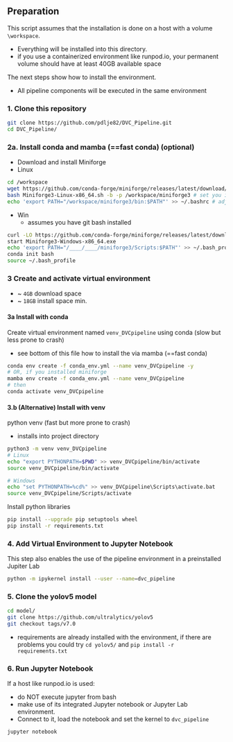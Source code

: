 
## Preparation
This script assumes that the installation is done on a host with a volume `\workspace`. 
- Everything will be installed into this directory.
- if you use a containerized environment like runpod.io, your permanent volume should have at least 40GB available space

The next steps show how to install the environment. 
- All pipeline components will be executed in the same environment

### 1. Clone this repository
```bash
git clone https://github.com/pdlje82/DVC_Pipeline.git
cd DVC_Pipeline/
```

### 2a. Install conda and mamba (==fast conda) (optional)
- Download and install Miniforge
- Linux
```bash
cd /workspace
wget https://github.com/conda-forge/miniforge/releases/latest/download/Miniforge3-Linux-x86_64.sh
bash Miniforge3-Linux-x86_64.sh -b -p /workspace/miniforge3 # set you install dir here
echo 'export PATH="/workspace/miniforge3/bin:$PATH"' >> ~/.bashrc # adjust path according to your install
```
- Win 
  - assumes you have git bash installed
```bash
curl -LO https://github.com/conda-forge/miniforge/releases/latest/download/Miniforge3-Windows-x86_64.exe
start Miniforge3-Windows-x86_64.exe
echo 'export PATH="/____/____/miniforge3/Scripts:$PATH"' >> ~/.bash_profile # adjust path according to your install
conda init bash
source ~/.bash_profile

```
### 3 Create and activate virtual environment 
- ~ `4GB` download space
- ~ `18GB` install space min.
 
#### 3a Install with conda
Create virtual environment named `venv_DVCpipeline` using conda (slow but less prone to crash)
- see bottom of this file how to install the via mamba (==fast conda)
```bash
conda env create -f conda_env.yml --name venv_DVCpipeline -y 
# OR, if you installed miniforge
mamba env create -f conda_env.yml --name venv_DVCpipeline
# then
conda activate venv_DVCpipeline
````
#### 3.b (Alternative) Install  with venv
python venv (fast but more prone to crash)
- installs into project directory
```bash
python3 -m venv venv_DVCpipeline
# Linux
echo "export PYTHONPATH=$PWD" >> venv_DVCpipeline/bin/activate
source venv_DVCpipeline/bin/activate

# Windows
echo "set PYTHONPATH=%cd%" >> venv_DVCpipeline\Scripts\activate.bat
source venv_DVCpipeline/Scripts/activate
```
Install python libraries
```bash
pip install --upgrade pip setuptools wheel
pip install -r requirements.txt
```

### 4. Add Virtual Environment to Jupyter Notebook
This step also enables the use of the pipeline environment in a preinstalled Jupiter Lab
```bash
python -m ipykernel install --user --name=dvc_pipeline
```

### 5. Clone the yolov5 model
```bash
cd model/
git clone https://github.com/ultralytics/yolov5
git checkout tags/v7.0
```
- requirements are already installed with the environment, if there are problems you could try `cd yolov5/` and `pip install -r requirements.txt`

### 6. Run Jupyter Notebook
If a host like runpod.io is used:
- do NOT execute jupyter from bash
- make use of its integrated Jupyter notebook or Jupyter Lab environment. 
- Connect to it, load the notebook and set the kernel to `dvc_pipeline`

```bash
jupyter notebook 

```